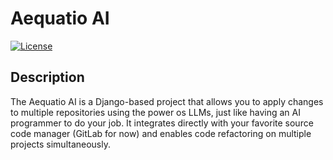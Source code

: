 # Aequatio AI

[![License](https://img.shields.io/badge/license-Apache%202.0-blue.svg)](https://opensource.org/license/apache-2.0)


## Description

The Aequatio AI is a Django-based project that allows you to apply changes to multiple repositories using the power os LLMs, just like having an AI programmer to do your job. It integrates directly with your favorite source code manager (GitLab for now) and enables code refactoring on multiple projects simultaneously.
